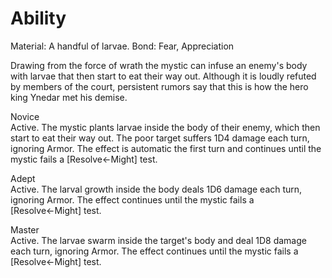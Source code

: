 # Ability
Material: A handful of larvae.
Bond: Fear, Appreciation

Drawing from the force of wrath the mystic can infuse an enemy's body with larvae that then start to eat their way out. Although it is loudly refuted by members of the court, persistent rumors say that this is how the hero king Ynedar met his demise.

Novice<br>Active. The mystic plants larvae inside the body of their enemy, which then start to eat their way out. The poor target suffers 1D4 damage each turn, ignoring Armor. The effect is automatic the first turn and continues until the mystic fails a \[Resolve←Might\] test.

Adept<br>Active. The larval growth inside the body deals 1D6 damage each turn, ignoring Armor. The effect continues until the mystic fails a \[Resolve←Might\] test.

Master<br>Active. The larvae swarm inside the target's body and deal 1D8 damage each turn, ignoring Armor. The effect continues until the mystic fails a \[Resolve←Might\] test.